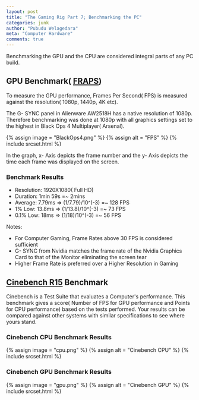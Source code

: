 ```yaml
---
layout: post
title: "The Gaming Rig Part 7; Benchmarking the PC"
categories: junk
author: "Pubudu Welagedara"
meta: "Computer Hardware"
comments: true
---
```


Benchmarking the GPU and the CPU are considered integral parts of any PC build. 

## GPU Benchmark( [FRAPS][fraps])

To measure the GPU performance, Frames Per Second( FPS) is measured against the resolution( 1080p, 1440p, 4K etc). 

The G- SYNC panel in Alienware AW2518H has a native resolution of 1080p. Therefore benchmarking was done at 1080p with all graphics settings set to the highest in Black Ops 4 Multiplayer( Arsenal).

{% assign image = "BlackOps4.png" %}
{% assign alt = "FPS" %}
{% include srcset.html %}

In the graph, x- Axis  depicts the frame number and the y- Axis depicts the time each frame was displayed on the screen. 

### Benchmark Results

- Resolution: 1920X1080( Full HD)
- Duration: 1min 59s =~ 2mins
- Average: 7.79ms => (1/7.79)/10^(-3) =~ 128 FPS
- 1% Low: 13.8ms => (1/13.8)/10^(-3) =~ 73 FPS 
- 0.1% Low: 18ms => (1/18)/10^(-3) =~ 56 FPS

Notes: 
- For Computer Gaming, Frame Rates above 30 FPS is considered sufficient
- G- SYNC from Nvidia matches the frame rate of the Nvidia Graphics Card to that of the Monitor eliminating the screen tear
- Higher Frame Rate is preferred over a Higher Resolution in Gaming

## [Cinebench R15][cinebench] Benchmark

Cinebench is a Test Suite that evaluates a Computer's performance. This benchmark gives a score( Number of FPS for GPU performance and Points for CPU performance) based on the tests performed. Your results can be compared against other systems with similar specifications to see where yours stand.

### Cinebench CPU Benchmark Results

{% assign image = "cpu.png" %}
{% assign alt = "Cinebench CPU" %}
{% include srcset.html %}

### Cinebench GPU Benchmark Results

{% assign image = "gpu.png" %}
{% assign alt = "Cinebench GPU" %}
{% include srcset.html %}


[fraps]: http://www.fraps.com/
[cinebench]: https://www.maxon.net/en/products/cinebench/



















